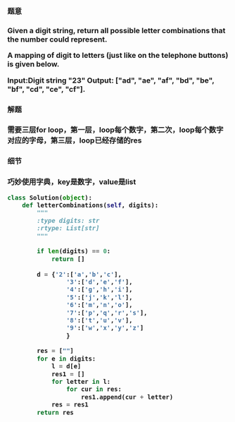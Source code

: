 <h3>题意<h3>
<p>Given a digit string, return all possible letter combinations that the number could represent.

A mapping of digit to letters (just like on the telephone buttons) is given below.

Input:Digit string "23"
Output: ["ad", "ae", "af", "bd", "be", "bf", "cd", "ce", "cf"].

<p>

<h3>解题<h3>
<p>需要三层for loop，第一层，loop每个数字，第二次，loop每个数字对应的字母，第三层，loop已经存储的res<p>

<h3>细节<h3>
<p>巧妙使用字典，key是数字，value是list<p>

```python
class Solution(object):
    def letterCombinations(self, digits):
        """
        :type digits: str
        :rtype: List[str]
        """
        
        if len(digits) == 0:
            return []
        
        d = {'2':['a','b','c'],
                '3':['d','e','f'],
                '4':['g','h','i'],
                '5':['j','k','l'],
                '6':['m','n','o'],
                '7':['p','q','r','s'],
                '8':['t','u','v'],
                '9':['w','x','y','z']
                }
    
        res = [""]
        for e in digits:
            l = d[e]
            res1 = []
            for letter in l:
                for cur in res:
                    res1.append(cur + letter)
            res = res1
        return res
                    

```
